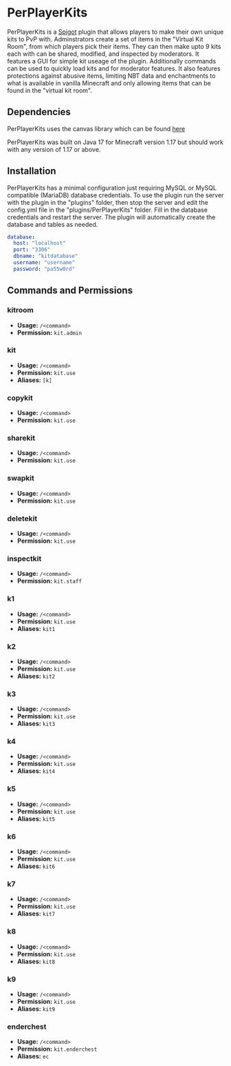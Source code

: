 # PerPlayerKits

PerPlayerKits is a [Spigot](https://www.spigotmc.org/) plugin that allows players to make their own unique kits to PvP with. Adminstrators create a set of items in the "Virtual Kit Room", from which players pick their items. They can then make upto 9 kits each with can be shared, modified, and inspected by moderators. It features a GUI for simple kit useage of the plugin. Additionally commands can be used to quickly load kits and for moderator features. It also features protections against abusive items, limiting NBT data and enchantments to what is available in vanilla Minecraft and only allowing items that can be found in the "virtual kit room".

## Dependencies

PerPlayerKits uses the canvas library which can be found [here](https://github.com/rossnoah/canvas)

PerPlayerKits was built on Java 17 for Minecraft version 1.17 but should work with any version of 1.17 or above.

## Installation

PerPlayerKits has a minimal configuration just requiring MySQL or MySQL compatible (MariaDB) database credentials. To use the plugin run the server with the plugin in the "plugins" folder, then stop the server and edit the config.yml file in the "plugins/PerPlayerKits" folder. Fill in the database credentials and restart the server. The plugin will automatically create the database and tables as needed.

```yml
database:
  host: "localhost"
  port: "3306"
  dbname: "kitdatabase"
  username: "username"
  password: "pa55w0rd"
```

## Commands and Permissions

### kitroom

- **Usage:** `/<command>`
- **Permission:** `kit.admin`

### kit

- **Usage:** `/<command>`
- **Permission:** `kit.use`
- **Aliases:** `[k]`

### copykit

- **Usage:** `/<command>`
- **Permission:** `kit.use`

### sharekit

- **Usage:** `/<command>`
- **Permission:** `kit.use`

### swapkit

- **Usage:** `/<command>`
- **Permission:** `kit.use`

### deletekit

- **Usage:** `/<command>`
- **Permission:** `kit.use`

### inspectkit

- **Usage:** `/<command>`
- **Permission:** `kit.staff`

### k1

- **Usage:** `/<command>`
- **Permission:** `kit.use`
- **Aliases:** `kit1`

### k2

- **Usage:** `/<command>`
- **Permission:** `kit.use`
- **Aliases:** `kit2`

### k3

- **Usage:** `/<command>`
- **Permission:** `kit.use`
- **Aliases:** `kit3`

### k4

- **Usage:** `/<command>`
- **Permission:** `kit.use`
- **Aliases:** `kit4`

### k5

- **Usage:** `/<command>`
- **Permission:** `kit.use`
- **Aliases:** `kit5`

### k6

- **Usage:** `/<command>`
- **Permission:** `kit.use`
- **Aliases:** `kit6`

### k7

- **Usage:** `/<command>`
- **Permission:** `kit.use`
- **Aliases:** `kit7`

### k8

- **Usage:** `/<command>`
- **Permission:** `kit.use`
- **Aliases:** `kit8`

### k9

- **Usage:** `/<command>`
- **Permission:** `kit.use`
- **Aliases:** `kit9`

### enderchest

- **Usage:** `/<command>`
- **Permission:** `kit.enderchest`
- **Aliases:** `ec`
